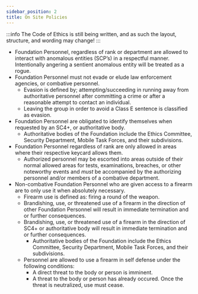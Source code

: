 ```yaml
---
sidebar_position: 2
title: On Site Policies
---
```


:::info
The Code of Ethics is still being written, and as such the layout, structure, and wording may change!
:::

- Foundation Personnel, regardless of rank or department are allowed to interact with anomalous entities (SCP’s) in a respectful manner. Intentionally angering a sentient anomalous entity will be treated as a rogue.
- Foundation Personnel must not evade or elude law enforcement agencies, or combative personnel.
    - Evasion is defined by; attempting/succeeding in running away from authoritative personnel after committing a crime or after a reasonable attempt to contact an individual.
    - Leaving the group in order to avoid a Class E sentence is classified as evasion.
- Foundation Personnel are obligated to identify themselves when requested by an SC4+, or authoritative body.
    - Authoritative bodies of the Foundation include the Ethics Committee, Security Department, Mobile Task Forces, and their subdivisions.
- Foundation Personnel regardless of rank are only allowed in areas where their respective keycard allows them.
    - Authorized personnel may be escorted into areas outside of their normal allowed areas for tests, examinations, breaches, or other noteworthy events and *must* be accompanied by the authorizing personnel and/or members of a combative department.
- Non-combative Foundation Personnel who are given access to a firearm are to only use it when absolutely necessary. 
    - Firearm use is defined as: firing a round of the weapon.
    - Brandishing, use, or threatened use of a firearm in the direction of other Foundation Personnel will result in immediate termination and or further consequences. 
    - Brandishing, use, or threatened use of a firearm in the direction of SC4+ or authoritative body will result in immediate termination and or further consequences.
        - Authoritative bodies of the Foundation include the Ethics Committee, Security Department, Mobile Task Forces, and their subdivisions.
    - Personnel are allowed to use a firearm in self defense under the following conditions:
        - A direct threat to the body or person is imminent.
        - A threat to the body or person has already occured. Once the threat is neutralized, use must cease. 